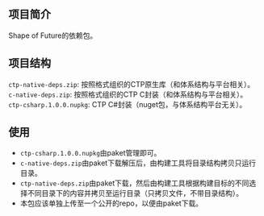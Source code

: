 ## 项目简介
Shape of Future的依赖包。

## 项目结构

`ctp-native-deps.zip`: 按照格式组织的CTP原生库（和体系结构与平台相关）。
`c-native-deps.zip`: 按照格式组织的CTP C封装（和体系结构与平台相关）。
`ctp-csharp.1.0.0.nupkg`: CTP C#封装（nuget包，与体系结构平台无关）。

## 使用
* `ctp-csharp.1.0.0.nupkg`由paket管理即可。
* `c-native-deps.zip`由paket下载解压后，由构建工具将目录结构拷贝只运行目录。
* `ctp-native-deps.zip`由paket下载，然后由构建工具根据构建目标的不同选择不同目录下的内容并拷贝至运行目录（只拷贝文件，不带目录结构）。
* 本包应该单独上传至一个公开的repo，以便由paket下载。

